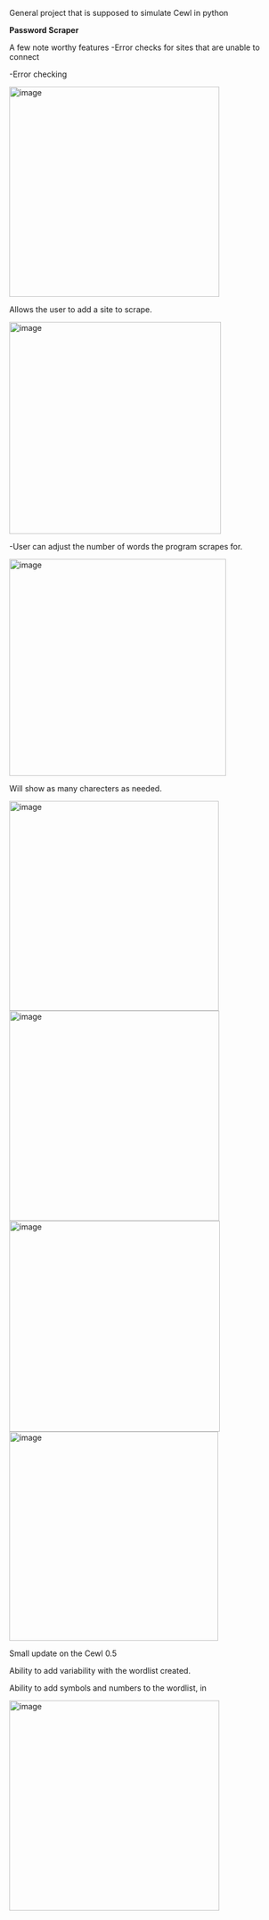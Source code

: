 General project that is supposed to simulate Cewl in python

**Password Scraper**

A few note worthy features
-Error checks for sites that are unable to connect

-Error checking 


<img width="377" alt="image" src="https://github.com/user-attachments/assets/ed043d01-6a79-4da7-922e-4e396ad246ac">


Allows the user to add a site to scrape.

<img width="380" alt="image" src="https://github.com/user-attachments/assets/597f549f-a11d-4caf-90c3-422f462996e6">


-User can adjust the number of words the program scrapes for.

<img width="389" alt="image" src="https://github.com/user-attachments/assets/ba87aef5-837d-4ce8-89f5-1427456d862f">



Will show as many charecters as needed. 

<img width="376" alt="image" src="https://github.com/user-attachments/assets/d54ddbce-95e2-4e72-be01-6c2887733785">



<img width="377" alt="image" src="https://github.com/user-attachments/assets/050113c8-0555-4c97-a0d4-ea76d8ca5305">



<img width="378" alt="image" src="https://github.com/user-attachments/assets/eeea2817-2b29-4279-9809-07304789bd95">


<img width="375" alt="image" src="https://github.com/user-attachments/assets/5dbc89bd-d17b-4c3b-adad-d15aa1de62e3">


Small update on the Cewl 0.5

Ability to add variability with the wordlist created.

Ability to add symbols and numbers to the wordlist, in 




<img width="377" alt="image" src="https://github.com/user-attachments/assets/9d1ae180-e00b-42d6-9165-6a0412282b89">




